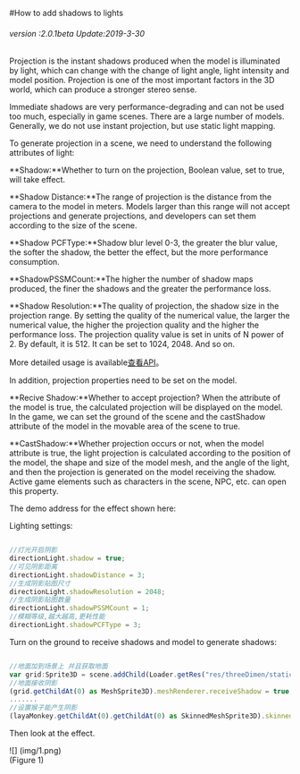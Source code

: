 #How to add shadows to lights

###### *version :2.0.1beta   Update:2019-3-30*

Projection is the instant shadows produced when the model is illuminated by light, which can change with the change of light angle, light intensity and model position. Projection is one of the most important factors in the 3D world, which can produce a stronger stereo sense.

Immediate shadows are very performance-degrading and can not be used too much, especially in game scenes. There are a large number of models. Generally, we do not use instant projection, but use static light mapping.

To generate projection in a scene, we need to understand the following attributes of light:

**Shadow:**Whether to turn on the projection, Boolean value, set to true, will take effect.

**Shadow Distance:**The range of projection is the distance from the camera to the model in meters. Models larger than this range will not accept projections and generate projections, and developers can set them according to the size of the scene.

**Shadow PCFType:**Shadow blur level 0-3, the greater the blur value, the softer the shadow, the better the effect, but the more performance consumption.

**ShadowPSSMCount:**The higher the number of shadow maps produced, the finer the shadows and the greater the performance loss.

**Shadow Resolution:**The quality of projection, the shadow size in the projection range. By setting the quality of the numerical value, the larger the numerical value, the higher the projection quality and the higher the performance loss. The projection quality value is set in units of N power of 2. By default, it is 512. It can be set to 1024, 2048. And so on.

More detailed usage is available[查看API](https://layaair.ldc.layabox.com/api2/Chinese/index.html?category=3D&class=laya.d3.core.light.LightSprite)。

In addition, projection properties need to be set on the model.

**Recive Shadow:**Whether to accept projection? When the attribute of the model is true, the calculated projection will be displayed on the model. In the game, we can set the ground of the scene and the castShadow attribute of the model in the movable area of the scene to true.

**CastShadow:**Whether projection occurs or not, when the model attribute is true, the light projection is calculated according to the position of the model, the shape and size of the model mesh, and the angle of the light, and then the projection is generated on the model receiving the shadow. Active game elements such as characters in the scene, NPC, etc. can open this property.

The demo address for the effect shown here:

Lighting settings:


```typescript

//灯光开启阴影
directionLight.shadow = true;
//可见阴影距离
directionLight.shadowDistance = 3;
//生成阴影贴图尺寸
directionLight.shadowResolution = 2048;
//生成阴影贴图数量
directionLight.shadowPSSMCount = 1;
//模糊等级,越大越高,更耗性能
directionLight.shadowPCFType = 3;
```


Turn on the ground to receive shadows and model to generate shadows:


```typescript

//地面加到场景上 并且获取地面
var grid:Sprite3D = scene.addChild(Loader.getRes("res/threeDimen/staticModel/grid/plane.lh")) as Sprite3D;
//地面接收阴影
(grid.getChildAt(0) as MeshSprite3D).meshRenderer.receiveShadow = true;
.......
//设置猴子能产生阴影
(layaMonkey.getChildAt(0).getChildAt(0) as SkinnedMeshSprite3D).skinnedMeshRenderer.castShadow = true;

```


Then look at the effect.

![] (img/1.png)<br> (Figure 1)

